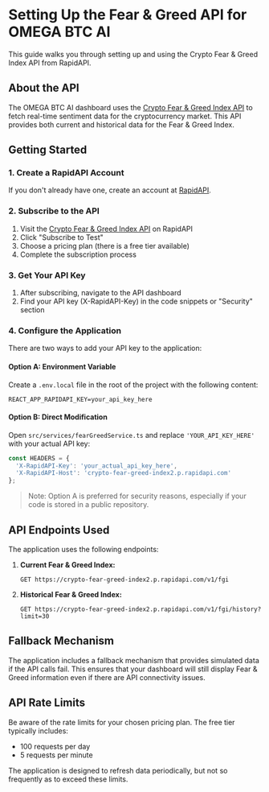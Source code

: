 # Setting Up the Fear & Greed API for OMEGA BTC AI

This guide walks you through setting up and using the Crypto Fear & Greed Index API from RapidAPI.

## About the API

The OMEGA BTC AI dashboard uses the [Crypto Fear & Greed Index API](https://rapidapi.com/onshabogdan-5SUvbWmtd0l/api/crypto-fear-greed-index2) to fetch real-time sentiment data for the cryptocurrency market. This API provides both current and historical data for the Fear & Greed Index.

## Getting Started

### 1. Create a RapidAPI Account

If you don't already have one, create an account at [RapidAPI](https://rapidapi.com/).

### 2. Subscribe to the API

1. Visit the [Crypto Fear & Greed Index API](https://rapidapi.com/onshabogdan-5SUvbWmtd0l/api/crypto-fear-greed-index2) on RapidAPI
2. Click "Subscribe to Test"
3. Choose a pricing plan (there is a free tier available)
4. Complete the subscription process

### 3. Get Your API Key

1. After subscribing, navigate to the API dashboard
2. Find your API key (X-RapidAPI-Key) in the code snippets or "Security" section

### 4. Configure the Application

There are two ways to add your API key to the application:

#### Option A: Environment Variable

Create a `.env.local` file in the root of the project with the following content:

```
REACT_APP_RAPIDAPI_KEY=your_api_key_here
```

#### Option B: Direct Modification

Open `src/services/fearGreedService.ts` and replace `'YOUR_API_KEY_HERE'` with your actual API key:

```typescript
const HEADERS = {
  'X-RapidAPI-Key': 'your_actual_api_key_here',
  'X-RapidAPI-Host': 'crypto-fear-greed-index2.p.rapidapi.com'
};
```

> Note: Option A is preferred for security reasons, especially if your code is stored in a public repository.

## API Endpoints Used

The application uses the following endpoints:

1. **Current Fear & Greed Index:**

   ```
   GET https://crypto-fear-greed-index2.p.rapidapi.com/v1/fgi
   ```

2. **Historical Fear & Greed Index:**

   ```
   GET https://crypto-fear-greed-index2.p.rapidapi.com/v1/fgi/history?limit=30
   ```

## Fallback Mechanism

The application includes a fallback mechanism that provides simulated data if the API calls fail. This ensures that your dashboard will still display Fear & Greed information even if there are API connectivity issues.

## API Rate Limits

Be aware of the rate limits for your chosen pricing plan. The free tier typically includes:

- 100 requests per day
- 5 requests per minute

The application is designed to refresh data periodically, but not so frequently as to exceed these limits.
